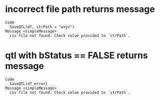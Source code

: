 # incorrect file path returns message

    Code
      SaveQTL(df, strPath = "wxyz")
    Message <simpleMessage>
      csv file not found. Check value provided to `strPath`.

# qtl with bStatus == FALSE returns message

    Code
      SaveQTL(df_error)
    Message <simpleMessage>
      csv file not found. Check value provided to `strPath`.

